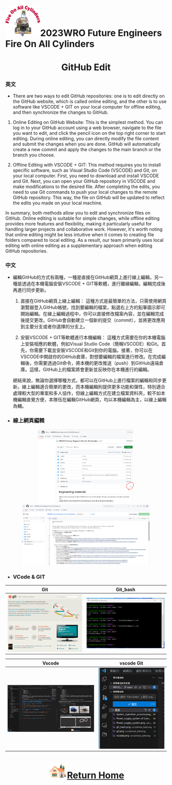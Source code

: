 ![LOGO](../../other/img/logo.png)2023WRO Future Engineers Fire On All Cylinders  
====
# <div align="center">GitHub Edit </div>
### 英文
- There are two ways to edit GitHub repositories: one is to edit directly on the GitHub website, which is called online editing, and the other is to use software like VSCODE + GIT on your local computer for offline editing, and then synchronize the changes to GitHub.

1. Online Editing on GitHub Website:
This is the simplest method. You can log in to your GitHub account using a web browser, navigate to the file you want to edit, and click the pencil icon on the top right corner to start editing. During online editing, you can directly modify the file content and submit the changes when you are done. GitHub will automatically create a new commit and apply the changes to the main branch or the branch you choose.

2. Offline Editing with VSCODE + GIT:
This method requires you to install specific software, such as Visual Studio Code (VSCODE) and Git, on your local computer. First, you need to download and install VSCODE and Git. Next, you can open your GitHub repository in VSCODE and make modifications to the desired file. After completing the edits, you need to use Git commands to push your local changes to the remote GitHub repository. This way, the file on GitHub will be updated to reflect the edits you made on your local machine.  

In summary, both methods allow you to edit and synchronize files on GitHub. Online editing is suitable for simple changes, while offline editing provides more features and flexibility, making it particularly useful for handling larger projects and collaborative work. However, it's worth noting that online editing might be less intuitive when it comes to creating file folders compared to local editing. As a result, our team primarily uses local editing with online editing as a supplementary approach when editing GitHub repositories.





### 中文
- 編輯GitHub的方式有兩種，一種是直接在GitHub網頁上進行線上編輯，另一種是透過在本機電腦安裝VSCODE + GIT等軟體，進行離線編輯，編輯完成後再進行同步更新。

  1. 直接在GitHub網頁上線上編輯：
    這種方式是最簡單的方法，只需使用網頁瀏覽器登入GitHub帳號，找到要編輯的檔案，點選右上方的鉛筆圖示即可開始編輯。在線上編輯過程中，你可以直接修改檔案內容，並在編輯完成後提交更改。GitHub會自動建立一個新的提交（commit），並將更改應用到主要分支或者你選擇的分支上。

  2. 安裝VSCODE + GIT等軟體進行本機編輯：
    這種方式需要在你的本機電腦上安裝相應的軟體，例如Visual Studio Code（簡稱VSCODE）和Git。首先，你需要下載並安裝VSCODE和Git到你的電腦。接著，你可以在VSCODE中開啟你的GitHub倉庫，對想要編輯的檔案進行修改。在完成編輯後，你需要透過Git命令，將本機的更改推送（push）到GitHub遠端倉庫。這樣，GitHub上的檔案將會更新並反映你在本機進行的編輯。

  總結來說，無論你選擇哪種方式，都可以在GitHub上進行檔案的編輯和同步更新。線上編輯適合簡單的更改，而本機編輯則提供更多功能和彈性，特別適合處理較大型的專案和多人協作，但線上編輯方式在建立檔案資料夾，較不如本機編輯直覺方便，本隊伍在編輯GitHub網頁，均以本機編輯為主，以線上編輯為輔。

- ### 線上網頁編輯

<div align="center"><img src="./img/github_web_edit.png" alt="github_web_edit.png"  width=300/><img src="./img/github_web_edit1.png" alt="github_web_edit.png"  width=400/></div>

- ### VCode & GIT
<div align="center">
  
|Git| Git_bash|
|:---:|:---:|
|<img src="./img/git.png" alt="git"  width=300/>|<img src="./img/git_bash.png" alt="git_bash"  width=300/>|

|Vscode| vscode Git|
|:---:|:---:|
|<img src="./img/vscode.png" alt="vscode"  width=400/>|<img src="./img/vscode_git.png" alt="git"  width=300/>|
</div>

# <div align="center">![HOME](../../other/img/Home.png)[Return Home](../../)</div>  


